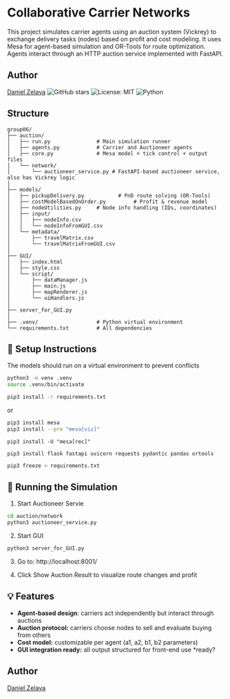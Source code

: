 # Collaborative Carrier Networks
This project simulates carrier agents using an auction system (Vickrey) to exchange delivery tasks (nodes) based on profit and cost modeling. It uses Mesa for agent-based simulation and OR-Tools for route optimization. Agents interact through an HTTP auction service implemented with FastAPI.

## Author
[Daniel Zelaya](https://github.com/danielzelayal)
![GitHub stars](https://img.shields.io/github/stars/danielzelayal/Collaborative-Carriers-Network.svg)
![License: MIT](https://img.shields.io/badge/License-MIT-yellow.svg)
![Python](https://img.shields.io/badge/Python-3.10-blue.svg)

## Structure 
```
group06/
├── auction/
│   ├── run.py               # Main simulation runner
│   ├── agents.py            # Carrier and Auctioneer agents
│   ├── core.py              # Mesa model + tick control + output files
│   └── network/
│       └── auctioneer_service.py # FastAPI-based auctioneer service, also has Vickrey logic
│
├── models/
│   ├── pickupDelivery.py           # PnD route solving (OR-Tools)
│   ├── costModelBasedOnOrder.py         # Profit & revenue model
│   ├── nodeUtilities.py     # Node info handling (IDs, coordinates)
│   ├── input/
│   │   ├── nodeInfo.csv
│   │   └── nodeInfoFromGUI.csv
│   └── metadata/
│       ├── travelMatrix.csv
│       └── travelMatrixFromGUI.csv
│
├── GUI/
│   ├── index.html
│   ├── style.css
│   └── script/
│       ├── dataManager.js
│       ├── main.js
│       ├── mapRenderer.js
│       └── uiHandlers.js
│
├── server_for_GUI.py
│
├── .venv/                   # Python virtual environment
└── requirements.txt         # All dependencies
```

## 🧪 Setup Instructions

The models should run on a virtual environment to prevent conflicts

```bash
python3 -m venv .venv
source .venv/bin/activate
```

```bash
pip3 install -r requirements.txt
```
or
```bash
pip3 install mesa
pip3 install --pre "mesa[viz]"
```

```
pip3 install -U "mesa[rec]"
```

```
pip3 install flask fastapi uvicorn requests pydantic pandas ortools
```

```bash
pip3 freeze > requirements.txt
```

## 🚀 Running the Simulation

1. Start Auctioneer Servie
```bash
cd auction/network
python3 auctioneer_service.py
```

2. Start GUI
```bash
python3 server_for_GUI.py
```

3. Go to: http://localhost:8001/

4. Click Show Auction Result to visualize route changes and profit

## 💡 Features
- **Agent-based design**: carriers act independently but interact through auctions
- **Auction protocol:** carriers choose nodes to sell and evaluate buying from others
- **Cost model:** customizable per agent (a1, a2, b1, b2 parameters)
- **GUI integration ready:** all output structured for front-end use *ready?

## Author
[Daniel Zelaya](https://github.com/danielzelayal)

